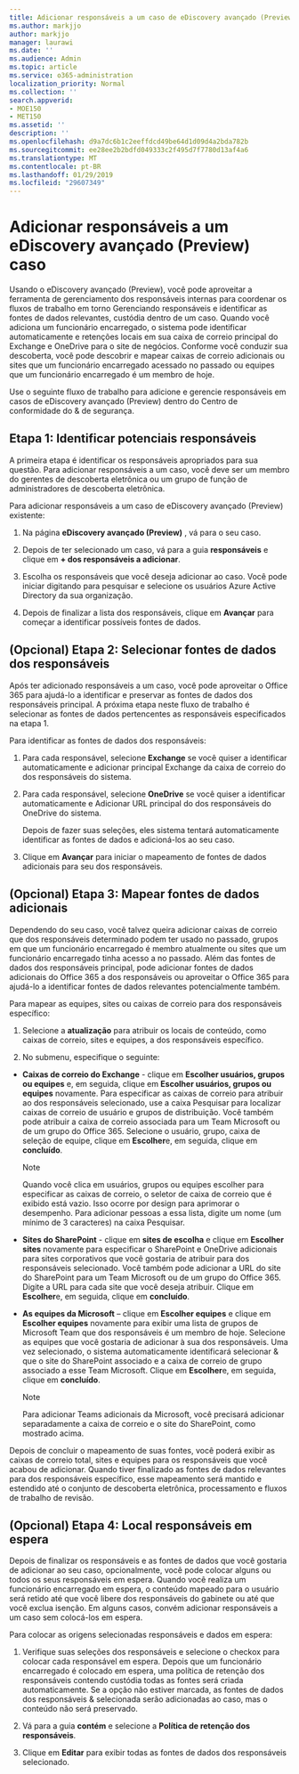 ```yaml
---
title: Adicionar responsáveis a um caso de eDiscovery avançado (Preview)
ms.author: markjjo
author: markjjo
manager: laurawi
ms.date: ''
ms.audience: Admin
ms.topic: article
ms.service: o365-administration
localization_priority: Normal
ms.collection: ''
search.appverid:
- MOE150
- MET150
ms.assetid: ''
description: ''
ms.openlocfilehash: d9a7dc6b1c2eeffdcd49be64d1d09d4a2bda782b
ms.sourcegitcommit: ee28ee2b2bdfd049333c2f495d7f7780d13af4a6
ms.translationtype: MT
ms.contentlocale: pt-BR
ms.lasthandoff: 01/29/2019
ms.locfileid: "29607349"
---
```

# <a name="add-custodians-to-an-advanced-ediscovery-preview-case"></a>Adicionar responsáveis a um eDiscovery avançado (Preview) caso

Usando o eDiscovery avançado (Preview), você pode aproveitar a ferramenta de gerenciamento dos responsáveis internas para coordenar os fluxos de trabalho em torno Gerenciando responsáveis e identificar as fontes de dados relevantes, custódia dentro de um caso. Quando você adiciona um funcionário encarregado, o sistema pode identificar automaticamente e retenções locais em sua caixa de correio principal do Exchange e OneDrive para o site de negócios. Conforme você conduzir sua descoberta, você pode descobrir e mapear caixas de correio adicionais ou sites que um funcionário encarregado acessado no passado ou equipes que um funcionário encarregado é um membro de hoje.

Use o seguinte fluxo de trabalho para adicione e gerencie responsáveis em casos de eDiscovery avançado (Preview) dentro do Centro de conformidade do & de segurança. 

## <a name="step-1-identify-potential-custodians"></a>Etapa 1: Identificar potenciais responsáveis

A primeira etapa é identificar os responsáveis apropriados para sua questão. Para adicionar responsáveis a um caso, você deve ser um membro do gerentes de descoberta eletrônica ou um grupo de função de administradores de descoberta eletrônica.   

Para adicionar responsáveis a um caso de eDiscovery avançado (Preview) existente:

1. Na página **eDiscovery avançado (Preview)** , vá para o seu caso.
 
2. Depois de ter selecionado um caso, vá para a guia **responsáveis** e clique em **+ dos responsáveis a adicionar**. 
 
3. Escolha os responsáveis que você deseja adicionar ao caso. Você pode iniciar digitando para pesquisar e selecione os usuários Azure Active Directory da sua organização.
 
4. Depois de finalizar a lista dos responsáveis, clique em **Avançar** para começar a identificar possíveis fontes de dados. 
   
## <a name="optional-step-2-select-custodian-data-sources"></a>(Opcional) Etapa 2: Selecionar fontes de dados dos responsáveis

Após ter adicionado responsáveis a um caso, você pode aproveitar o Office 365 para ajudá-lo a identificar e preservar as fontes de dados dos responsáveis principal. A próxima etapa neste fluxo de trabalho é selecionar as fontes de dados pertencentes as responsáveis especificados na etapa 1. 

Para identificar as fontes de dados dos responsáveis: 

1. Para cada responsável, selecione **Exchange** se você quiser a identificar automaticamente e adicionar principal Exchange da caixa de correio do dos responsáveis do sistema. 
 
2. Para cada responsável, selecione **OneDrive** se você quiser a identificar automaticamente e Adicionar URL principal do dos responsáveis do OneDrive do sistema. 

    Depois de fazer suas seleções, eles sistema tentará automaticamente identificar as fontes de dados e adicioná-los ao seu caso.
 
4. Clique em **Avançar** para iniciar o mapeamento de fontes de dados adicionais para seu dos responsáveis.

## <a name="optional-step-3-map-additional-data-sources"></a>(Opcional) Etapa 3: Mapear fontes de dados adicionais

Dependendo do seu caso, você talvez queira adicionar caixas de correio que dos responsáveis determinado podem ter usado no passado, grupos em que um funcionário encarregado é membro atualmente ou sites que um funcionário encarregado tinha acesso a no passado. Além das fontes de dados dos responsáveis principal, pode adicionar fontes de dados adicionais do Office 365 a dos responsáveis ou aproveitar o Office 365 para ajudá-lo a identificar fontes de dados relevantes potencialmente também. 

Para mapear as equipes, sites ou caixas de correio para dos responsáveis específico:
1. Selecione a **atualização** para atribuir os locais de conteúdo, como caixas de correio, sites e equipes, a dos responsáveis específico. 

2. No submenu, especifique o seguinte:
   
  -  **Caixas de correio do Exchange** - clique em **Escolher usuários, grupos ou equipes** e, em seguida, clique em **Escolher usuários, grupos ou equipes** novamente. Para especificar as caixas de correio para atribuir ao dos responsáveis selecionado, use a caixa Pesquisar para localizar caixas de correio de usuário e grupos de distribuição. Você também pode atribuir a caixa de correio associada para um Team Microsoft ou de um grupo do Office 365. Selecione o usuário, grupo, caixa de seleção de equipe, clique em **Escolher**e, em seguida, clique em **concluído**.

      > [!NOTE]
      > Quando você clica em usuários, grupos ou equipes escolher para especificar as caixas de correio, o seletor de caixa de correio que é exibido está vazio. Isso ocorre por design para aprimorar o desempenho. Para adicionar pessoas a essa lista, digite um nome (um mínimo de 3 caracteres) na caixa Pesquisar.
     
   - **Sites do SharePoint** - clique em **sites de escolha** e clique em **Escolher sites** novamente para especificar o SharePoint e OneDrive adicionais para sites corporativos que você gostaria de atribuir para dos responsáveis selecionado. Você também pode adicionar a URL do site do SharePoint para um Team Microsoft ou de um grupo do Office 365. Digite a URL para cada site que você deseja atribuir. Clique em **Escolher**e, em seguida, clique em **concluído**.
   - **As equipes da Microsoft** – clique em **Escolher equipes** e clique em **Escolher equipes** novamente para exibir uma lista de grupos de Microsoft Team que dos responsáveis é um membro de hoje. Selecione as equipes que você gostaria de adicionar à sua dos responsáveis. Uma vez selecionado, o sistema automaticamente identificará selecionar & que o site do SharePoint associado e a caixa de correio de grupo associado a esse Team Microsoft. Clique em **Escolher**e, em seguida, clique em **concluído**.
        
      > [!NOTE]
      > Para adicionar Teams adicionais da Microsoft, você precisará adicionar separadamente a caixa de correio e o site do SharePoint, como mostrado acima.

Depois de concluir o mapeamento de suas fontes, você poderá exibir as caixas de correio total, sites e equipes para os responsáveis que você acabou de adicionar. Quando tiver finalizado as fontes de dados relevantes para dos responsáveis específico, esse mapeamento será mantido e estendido até o conjunto de descoberta eletrônica, processamento e fluxos de trabalho de revisão. 

## <a name="optional-step-4-place-custodians-on-hold"></a>(Opcional) Etapa 4: Local responsáveis em espera

 Depois de finalizar os responsáveis e as fontes de dados que você gostaria de adicionar ao seu caso, opcionalmente, você pode colocar alguns ou todos os seus responsáveis em espera. Quando você realiza um funcionário encarregado em espera, o conteúdo mapeado para o usuário será retido até que você libere dos responsáveis do gabinete ou até que você exclua isenção. Em alguns casos, convém adicionar responsáveis a um caso sem colocá-los em espera. 

Para colocar as origens selecionadas responsáveis e dados em espera:

1. Verifique suas seleções dos responsáveis e selecione o checkox para colocar cada responsável em espera. Depois que um funcionário encarregado é colocado em espera, uma política de retenção dos responsáveis contendo custódia todas as fontes será criada automaticamente. Se a opção não estiver marcada, as fontes de dados dos responsáveis & selecionada serão adicionadas ao caso, mas o conteúdo não será preservado.

2. Vá para a guia **contém** e selecione a **Política de retenção dos responsáveis**. 

3. Clique em **Editar** para exibir todas as fontes de dados dos responsáveis selecionado.
